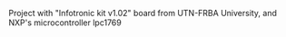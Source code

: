 Project with "Infotronic kit v1.02" board from UTN-FRBA University,
and NXP's microcontroller lpc1769

